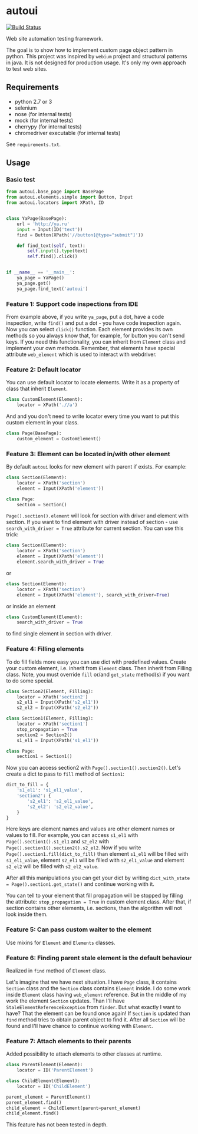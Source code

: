 # autoui

[![Build Status](https://travis-ci.org/alex-klimovich/autoui.svg?branch=master)](https://travis-ci.org/alex-klimovich/autoui)

Web site automation testing framework.

The goal is to show how to implement custom page object pattern in python. 
This project was inspired by `webium` project and structural patterns in java.
It is not designed for production usage. It's only my own approach to test web sites.

## Requirements
- python 2.7 or 3
- selenium
- nose (for internal tests)
- mock (for internal tests)
- cherrypy (for internal tests)
- chromedriver executable (for internal tests)

See `requirements.txt`.

## Usage
### Basic test
```python
from autoui.base_page import BasePage
from autoui.elements.simple import Button, Input
from autoui.locators import XPath, ID


class YaPage(BasePage):
    url = 'http://ya.ru'
    input = Input(ID('text'))
    find = Button(XPath('//button[@type="submit"]'))

    def find_text(self, text):
        self.input().type(text)
        self.find().click()


if __name__ == '__main__':
    ya_page = YaPage()
    ya_page.get()
    ya_page.find_text('autoui')
```

### Feature 1: Support code inspections from IDE
From example above, if you write `ya_page`, put a dot, have a code inspection, 
write `find()` and put a dot - you have code inspection again. Now you can select 
`click()` function. Each element provides its own methods so you always know 
that, for example, for button you can't send keys. If you need this functionality, 
you can inherit from `Element` class and implement your own methods. Remember, 
that elements have special attribute `web_element` which is used to interact with 
webdriver.

### Feature 2: Default locator
You can use default locator to locate elements. Write it as a property of class that inherit `Element`.
```python
class CustomElement(Element):
    locator = XPath('.//a')
```
And and you don't need to write locator every time you want to put this custom element in your class.
```python
class Page(BasePage):
    custom_element = CustomElement()
```

### Feature 3: Element can be located in/with other element
By default `autoui` looks for new element with parent if exists.
For example:
```python
class Section(Element):
    locator = XPath('section')
    element = Input(XPath('element'))

class Page:
    section = Section()
```
`Page().section().element` will look for section with driver and element with section.
If you want to find element with driver instead of section - use
`search_with_driver = True` attribute for current section. You can use this trick:
```python
class Section(Element):
    locator = XPath('section')
    element = Input(XPath('element'))
    element.search_with_driver = True
```
or
```python
class Section(Element):
    locator = XPath('section')
    element = Input(XPath('element'), search_with_driver=True)
```
or inside an element
```python
class CustomElement(Element):
    search_with_driver = True
```
to find single element in section with driver.


### Feature 4: Filling elements
To do fill fields more easy you can use dict with predefined values.
Create your custom element, i.e. inherit from `Element` class.
Then inherit from Filling class.
Note, you must override `fill` or/and `get_state` method(s)
if you want to do some special.

```python
class Section2(Element, Filling):
    locator = XPath('section2')
    s2_el1 = Input(XPath('s2_el1'))
    s2_el2 = Input(XPath('s2_el2'))

class Section1(Element, Filling):
    locator = XPath('section1')
    stop_propagation = True
    section2 = Section2()
    s1_el1 = Input(XPath('s1_el1'))

class Page:
    section1 = Section1()
```

Now you can access section2 with `Page().section1().section2()`.
Let's create a dict to pass to `fill` method of `Section1`:

```python
dict_to_fill = {
    's1_el1': 's1_el1_value',
    'section2': {
        's2_el1': 's2_el1_value',
        's2_el2': 's2_el2_value',
    }
}
```

Here keys are element names and values are other element names or values to fill.
For example, you can access `s1_el1` with `Page().section1().s1_el1`
and `s2_el2` with `Page().section1().section2().s2_el2`.
Now if you write `Page().section1.fill(dict_to_fill)` than
element `s1_el1` will be filled with `s1_el1_value`,
element `s2_el1` will be filled with `s2_el1_value` and
element `s2_el2` will be filled with `s2_el2_value`.

After all this manipulations you can get your dict by writing
`dict_with_state = Page().section1.get_state()` and continue working with it.

You can tell to your element that fill propagation will be stopped
by filling the attribute: `stop_propagation = True` in custom element class.
After that, if section contains other elements, i.e. sections,
than the algorithm will not look inside them.

### Feature 5: Can pass custom waiter to the element
Use mixins for `Element` and `Elements` classes.

### Feature 6: Finding parent stale element is the default behaviour

Realized in `find` method of `Element` class.

Let's imagine that we have next situation.
I have `Page` class, it contains `Section` class
and the `Section` class contains `Element` inside.
I do some work inside `Element` class having `web_element` reference.
But in the middle of my work the element `Section` updates.
Than I'll have `StaleElementReferenceException` from `finder`.
But what exactly I want to have? That the element can be found once again!
If `Section` is updated than `find` method tries to obtain parent object
to find it. After all `Section` will be found and I'll have chance to continue
working with `Element`.

### Feature 7: Attach elements to their parents

Added possibility to attach elements to other classes at runtime.

```python
class ParentElement(Element):
    locator = ID('ParentElement')

class ChildElement(Element):
    locator = ID('ChildElement')

parent_element = ParentElement()
parent_element.find()
child_element = ChildElement(parent=parent_element)
child_element.find()
```

This feature has not been tested in depth.
